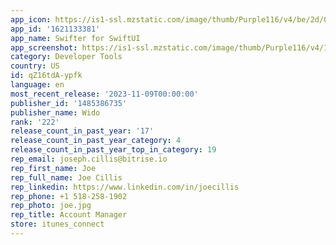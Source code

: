 ```yaml
---
app_icon: https://is1-ssl.mzstatic.com/image/thumb/Purple116/v4/be/2d/01/be2d0177-6d93-8825-9dd0-7bc8524819b6/AppIcon-0-0-1x_U007emarketing-0-7-0-sRGB-85-220.png/1024x1024bb.png
app_id: '1621133381'
app_name: Swifter for SwiftUI
app_screenshot: https://is1-ssl.mzstatic.com/image/thumb/Purple116/v4/15/2f/61/152f6174-7c6e-d994-2967-9707b5061d7d/64eb0b51-8861-4f12-ad42-271e3a1ea9ec_Screen_-_Long_-_01.png/1242x2688bb.png
category: Developer Tools
country: US
id: qZ16tdA-ypfk
language: en
most_recent_release: '2023-11-09T00:00:00'
publisher_id: '1485386735'
publisher_name: Wido
rank: '222'
release_count_in_past_year: '17'
release_count_in_past_year_category: 4
release_count_in_past_year_top_in_category: 19
rep_email: joseph.cillis@bitrise.io
rep_first_name: Joe
rep_full_name: Joe Cillis
rep_linkedin: https://www.linkedin.com/in/joecillis
rep_phone: +1 518-258-1902
rep_photo: joe.jpg
rep_title: Account Manager
store: itunes_connect
---
```

